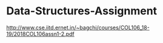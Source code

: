 # Data-Structures-Assignment
http://www.cse.iitd.ernet.in/~bagchi/courses/COL106_18-19/2018COL106assn1-2.pdf
